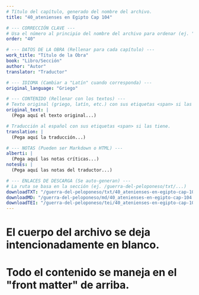 ```yaml
---
# Título del capítulo, generado del nombre del archivo.
title: "40_atenienses en Egipto Cap 104"

# --- CORRECCIÓN CLAVE ---
# Usa el número al principio del nombre del archivo para ordenar (ej. "05" de "05_conflicto...")
order: "40"

# --- DATOS DE LA OBRA (Rellenar para cada capítulo) ---
work_title: "Título de la Obra"
book: "Libro/Sección"
author: "Autor"
translator: "Traductor"

# --- IDIOMA (Cambiar a "Latín" cuando corresponda) ---
original_language: "Griego"

# --- CONTENIDO (Rellenar con los textos) ---
# Texto original (griego, latín, etc.) con sus etiquetas <span> si las tiene.
original_text: |
  (Pega aquí el texto original...)

# Traducción al español con sus etiquetas <span> si las tiene.
translation: |
  (Pega aquí la traducción...)

# --- NOTAS (Pueden ser Markdown o HTML) ---
alberti: |
  (Pega aquí las notas críticas...)
notesEs: |
  (Pega aquí las notas del traductor...)

# --- ENLACES DE DESCARGA (Se auto-generan) ---
# La ruta se basa en la sección (ej. /guerra-del-peloponeso/txt/...)
downloadTXT: "/guerra-del-peloponeso/txt/40_atenienses-en-egipto-cap-104.txt"
downloadMD: "/guerra-del-peloponeso/md/40_atenienses-en-egipto-cap-104.md"
downloadTEI: "/guerra-del-peloponeso/tei/40_atenienses-en-egipto-cap-104.xml"
---
```

# El cuerpo del archivo se deja intencionadamente en blanco.
# Todo el contenido se maneja en el "front matter" de arriba.